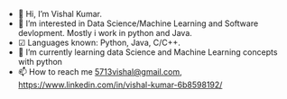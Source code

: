 - 👋 Hi, I’m Vishal Kumar.
- 👀 I’m interested in Data Science/Machine Learning and Software devlopment. Mostly i work in python and Java.
-  ☑ Languages known: Python, Java, C/C++. 
- 🌱 I’m currently learning data Science and Machine Learning concepts with python
- 📫 How to reach me 5713vishal@gmail.com, https://www.linkedin.com/in/vishal-kumar-6b8598192/

<!---
vishal-936/vishal-936 is a ✨ special ✨ repository because its `README.md` (this file) appears on your GitHub profile.
You can click the Preview link to take a look at your changes.
--->
